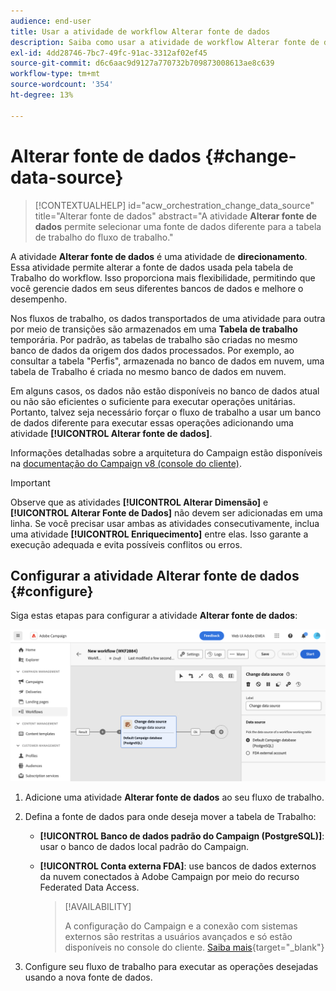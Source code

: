 ```yaml
---
audience: end-user
title: Usar a atividade de workflow Alterar fonte de dados
description: Saiba como usar a atividade de workflow Alterar fonte de dados
exl-id: 4dd28746-7bc7-49fc-91ac-3312af02ef45
source-git-commit: d6c6aac9d9127a770732b709873008613ae8c639
workflow-type: tm+mt
source-wordcount: '354'
ht-degree: 13%

---
```


# Alterar fonte de dados {#change-data-source}

>[!CONTEXTUALHELP]
>id="acw_orchestration_change_data_source"
>title="Alterar fonte de dados"
>abstract="A atividade **Alterar fonte de dados** permite selecionar uma fonte de dados diferente para a tabela de trabalho do fluxo de trabalho."

A atividade **Alterar fonte de dados** é uma atividade de **direcionamento**. Essa atividade permite alterar a fonte de dados usada pela tabela de Trabalho do workflow. Isso proporciona mais flexibilidade, permitindo que você gerencie dados em seus diferentes bancos de dados e melhore o desempenho.

Nos fluxos de trabalho, os dados transportados de uma atividade para outra por meio de transições são armazenados em uma **Tabela de trabalho** temporária. Por padrão, as tabelas de trabalho são criadas no mesmo banco de dados da origem dos dados processados. Por exemplo, ao consultar a tabela &quot;Perfis&quot;, armazenada no banco de dados em nuvem, uma tabela de Trabalho é criada no mesmo banco de dados em nuvem.

Em alguns casos, os dados não estão disponíveis no banco de dados atual ou não são eficientes o suficiente para executar operações unitárias. Portanto, talvez seja necessário forçar o fluxo de trabalho a usar um banco de dados diferente para executar essas operações adicionando uma atividade **[!UICONTROL Alterar fonte de dados]**.

Informações detalhadas sobre a arquitetura do Campaign estão disponíveis na [documentação do Campaign v8 (console do cliente)](https://experienceleague.adobe.com/docs/campaign/campaign-v8/config/architecture/architecture.html).

>[!IMPORTANT]
>
>Observe que as atividades **[!UICONTROL Alterar Dimensão]** e **[!UICONTROL Alterar Fonte de Dados]** não devem ser adicionadas em uma linha. Se você precisar usar ambas as atividades consecutivamente, inclua uma atividade **[!UICONTROL Enriquecimento]** entre elas. Isso garante a execução adequada e evita possíveis conflitos ou erros.

<!--

Let's say you want to send VIP customers a unique offer code that they can redeem on your online store. To do this, you need to:

1. Query VIP customers on the "Profiles" table located on the Cloud database,
1. Retrieve an offer code for each targeted profile through API calls,
1. Update each profile with the assigned offer code,
1. Send an email to the profiles with their offer code.

In this situation, it is recommended to execute the offer code assignment operation on the local database, which is better suited for unitary operations. To do this, you need to add a **[!UICONTROL Change data source]** activity before the operation in order to execute it on the Campaign local database.

Before executing the operation, the working table is copied to the local database so that the operation can run there. Once done, the system detects that the profiles that we want to update are on another location. The data is therefore automatically copied back to the Cloud database where the "Profiles" table is located.
-->

## Configurar a atividade Alterar fonte de dados {#configure}

Siga estas etapas para configurar a atividade **Alterar fonte de dados**:

![Captura de tela mostrando como adicionar a atividade Alterar fonte de dados a um fluxo de trabalho.](../assets/workflow-change-data-source-add.png)

1. Adicione uma atividade **Alterar fonte de dados** ao seu fluxo de trabalho.

1. Defina a fonte de dados para onde deseja mover a tabela de Trabalho:

   * **[!UICONTROL Banco de dados padrão do Campaign (PostgreSQL)]**: usar o banco de dados local padrão do Campaign.
   * **[!UICONTROL Conta externa FDA]**: use bancos de dados externos da nuvem conectados à Adobe Campaign por meio do recurso Federated Data Access.

     >[!AVAILABILITY]
     >
     >A configuração do Campaign e a conexão com sistemas externos são restritas a usuários avançados e só estão disponíveis no console do cliente. [Saiba mais](https://experienceleague.adobe.com/docs/campaign/campaign-v8/connect/fda.html?lang=pt-BR){target="_blank"}

1. Configure seu fluxo de trabalho para executar as operações desejadas usando a nova fonte de dados.

<!--
## Example {#example}

The workflow below illustrates the use case detailed earlier, sending VIP customers offer codes that they can redeem on our online store.

-->